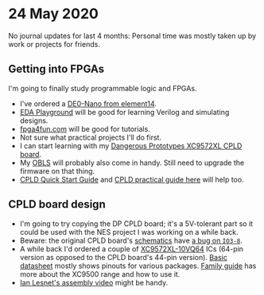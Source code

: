 # 24 May 2020

No journal updates for last 4 months: Personal time was mostly taken up by work or projects for friends.

## Getting into FPGAs

I'm going to finally study programmable logic and FPGAs.

*   I've ordered a [DE0-Nano from element14](https://au.element14.com/terasic-technologies/p0082/e22f17c6n-de0-nano-dev-kit/dp/2076463).
*   [EDA Playground](https://www.edaplayground.com/) will be good for learning Verilog and simulating designs.
*   [fpga4fun.com](https://www.fpga4fun.com/MusicBox.html) will be good for tutorials.
*   Not sure what practical projects I'll do first.
*   I can start learning with my [Dangerous Prototypes XC9572XL CPLD board](http://dangerousprototypes.com/docs/XC9500XL_CPLD_breakout_board).
*   My [OBLS](https://www.seeedstudio.com/Open-Workbench-Logic-Sniffer-p-612.html) will probably also come in handy. Still need to upgrade the firmware on that thing.
*   [CPLD Quick Start Guide](http://dangerousprototypes.com/docs/Xilinx_XC9500XL_CPLD_quick_start#Clock_source) and [CPLD practical guide here](http://dangerousprototypes.com/docs/CPLD:_Complex_programmable_logic_devices#CPLD_development_tutorials) will help too.

## CPLD board design

*   I'm going to try copying the DP CPLD board; it's a 5V-tolerant part so it could be used with the NES project I was working on a while back.
*   Beware: the original CPLD board's [schematics](http://dangerousprototypes.com/docs/images/c/cd/Cct-XC9572XL-CPLD-breakout-lv.png) have [a bug on `IO3-8`](http://dangerousprototypes.com/docs/XC9572XL_dev-board_v1_errors).
*   A while back I'd ordered a couple of [XC9572XL-10VQ64](https://www.ebay.com.au/itm/2PCS-XC9572XL-10VQG/153107227490?ssPageName=STRK%3AMEBIDX%3AIT&_trksid=p2057872.m2749.l2649) ICs (64-pin version as opposed to the CPLD board's 44-pin version). [Basic datasheet](https://www.xilinx.com/support/documentation/data_sheets/ds057.pdf) mostly shows pinouts for various packages. [Family guide](https://www.xilinx.com/support/documentation/data_sheets/ds054.pdf) has more about the XC9500 range and how to use it.
*   [Ian Lesnet's assembly video](http://dangerousprototypes.com/blog/2011/08/10/cpld-breakout-board-v1a-prototype/) might be handy.

